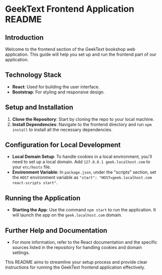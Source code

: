 # GeekText Frontend Application README

## Introduction
Welcome to the frontend section of the GeekText bookshop web application. This guide will help you set up and run the frontend part of our application.

## Technology Stack
- **React**: Used for building the user interface.
- **Bootstrap**: For styling and responsive design.

## Setup and Installation
1. **Clone the Repository**: Start by cloning the repo to your local machine.
2. **Install Dependencies**: Navigate to the frontend directory and run `npm install` to install all the necessary dependencies.

## Configuration for Local Development
- **Local Domain Setup**: To handle cookies in a local environment, you'll need to set up a local domain. Add `127.0.0.1 geek.localhost.com` to your `etc/hosts` file.
- **Environment Variable**: In `package.json`, under the "scripts" section, set the `HOST` environment variable as `"start": "HOST=geek.localhost.com react-scripts start"`.

## Running the Application
- **Starting the App**: Use the command `npm start` to run the application. It will launch the app on the `geek.localhost.com` domain.

## Further Help and Documentation
- For more information, refer to the React documentation and the specific sources listed in the repository for handling cookies and domain settings.

This README aims to streamline your setup process and provide clear instructions for running the GeekText frontend application effectively.
